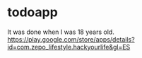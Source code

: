 # todoapp
It was done when I was 18 years old.<br>
https://play.google.com/store/apps/details?id=com.zepo_lifestyle.hackyourlife&gl=ES
